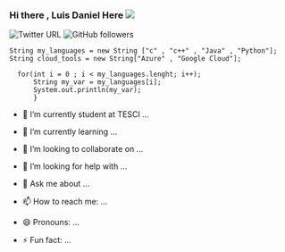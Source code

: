 ### Hi there  , Luis Daniel Here ![](https://gifimage.net/wp-content/uploads/2017/10/mini-gif-12.gif)
![Twitter URL](https://img.shields.io/twitter/url?label=follow&style=social&url=https%3A%2F%2Ftwitter.com%2Fhome)
![GitHub followers](https://img.shields.io/github/followers/ddaniuwu?style=social)



````
String my_languages = new String ["c" , "c++" , "Java" , "Python"];
String cloud_tools = new String["Azure" , "Google Cloud"];
  
  for(int i = 0 ; i < my_languages.lenght; i++);
      String my_var = my_languages[i];
      System.out.println(my_var);
      }

`````

- 🔭 I’m currently student at TESCI ...

- 🌱 I’m currently learning ...

- 👯 I’m looking to collaborate on ...
- 🤔 I’m looking for help with ...
- 💬 Ask me about ...
- 📫 How to reach me: ...
- 😄 Pronouns: ...
- ⚡ Fun fact: ...


